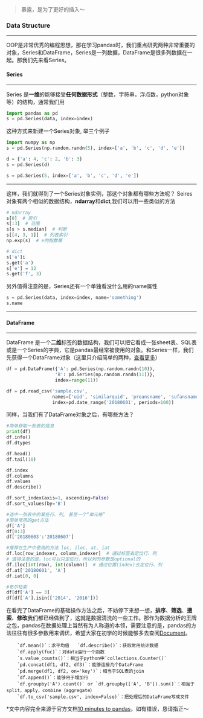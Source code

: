 > 暴露，是为了更好的插入～

### Data Structure
---
OOP是非常优秀的编程思想，那在学习pandas时，我们重点研究两种非常重要的对象，Series和DataFrame，Series是一列数据，DataFrame是很多列数据在一起。那我们先来看Series。

#### Series
---
Series 是**一维**的能够接受**任何数据形式**（整数，字符串，浮点数，python对象等）的结构，通常我们用
```python
import pandas as pd
s = pd.Series(data, index=index)
```
这种方式来新建一个Series对象, 举三个例子
```python
import numpy as np
s = pd.Series(np.random.randn(5), index=['a', 'b', 'c', 'd', 'e'])

d = {'a': 4, 'c': 2, 'b': 3}
s = pd.Series(d)

s = pd.Series(5, index=['a', 'b', 'c', 'd', 'e'])
```
---
这样，我们就得到了一个Series对象实例，那这个对象都有哪些方法呢？
Seires对象有两个相似的数据结构，**ndarray**和**dict**,我们可以用一些类似的方法
```python
# ndarray
s[0]  # 索引
s[:3]  # 范围
s[s > s.median]  # 判断
s[[4, 3, 1]]  # 列表索引
np.exp(s)  # e的指数幂

# dict
s['a']i
s.get('a')
s['e'] = 12
s.get('f', 3)
```
另外值得注意的是，Series还有一个单独看没什么用的name属性
```python
s = pd.Series(data, index=index, name='something')
s.name
```
---
#### DataFrame
---
DataFrame 是一个**二维**标签的数据结构，我们可以把它看成一张sheet表、SQL表或是一个Series的字典，它是pandas最经常被使用的对象。和Series一样，我们先获得一个DataFrame对象（这里只介绍简单的两种，[查看更多](https://pandas.pydata.org/pandas-docs/stable/dsintro.html#DataFrame)）
```python
df = pd.DataFrame({'A': pd.Series(np.random.randn(10)),
                  'B': pd.Series(np.random.randn(11))},
                  index=range(11))

df = pd.read_csv('sample.csv',
                 names=['uid', 'similarquid', 'preansname', 'sufansname'],
                 index=pd.date_range('20180601', periods=100))
```
同样，当我们有了DataFrame对象之后，有哪些方法？
```python
#简单获取一些表的信息
print(df)
df.info()
df.dtypes

df.head()
df.tail(10)

df.index
df.columns
df.values
df.describe()

df.sort_index(axis=1, ascending=False)
df.sort_values(by='B')

#选中一张表中的某些行、列, 甚至一个“单元格”
#简单常用的get方法
df['A']
df[0:3]
df['20180603':'20180607']

#推荐在生产中使用的方法 loc, iloc, at, iat
df.loc[row_indexer, column_indexer]  # 通过标签去定位行、列
# 值得注意的是，loc可以只定位行，所以列的参数是optional的
df.iloc[int(row), int(column)]  # 通过位置(index)去定位行、列
df.at['20180601', 'A']
df.iat[0, 0]

#布尔检索
df[df['A'] == 3]
df[df['A'].isin(['2014', '2016'])]
```
在看完了DataFrame的基础操作方法之后，不妨停下来想一想，**排序**、**筛选**、**搜索**、**修改**我们都已经做到了，这就是数据清洗的一些工作。那作为数据分析的王牌之包，pandas在数据处理上当然有为人称道的本领，需要注意的是，pandas的方法往往有很多参数用来调优，希望大家在初学的时候能够多去查阅[Document](https://pandas.pydata.org/pandas-docs/stable/index.html)。

        `df.mean()`：求平均值   `df.describe()`：获取常用统计数据
        `df.apply(fuc)`：对data运行一个函数
        `s.value_counts()`：相当于python中`collections.Counter()`
        `pd.concat(df1, df2, df3)`：能够连接几个DataFrame
        `pd.merge(df1, df2, on='key')`：相当于SQL表的join
        `df.append()`：能够用于增加行
        `df.groupby('A').count()` or `df.groupby(['A', 'B']).sum()`：相当于split，apply，combine（aggregate）
        `df.to_csv('sample.csv', index=False)`：把处理后的DataFrame写成文件


*文中内容完全来源于官方文档[10 minutes to pandas](https://pandas.pydata.org/pandas-docs/stable/10min.html)，如有错误，恳请指正～

